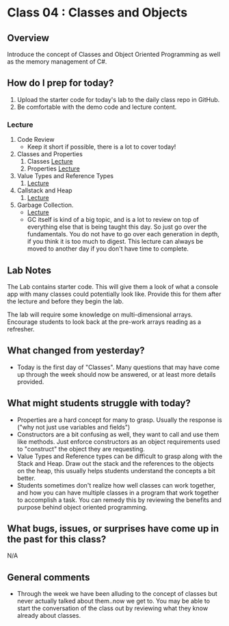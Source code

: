 # Class 04 : Classes and Objects

## Overview
Introduce the concept of Classes and Object Oriented Programming as well as the memory management of C#.

## How do I prep for today?
1. Upload the starter code for today's lab to the daily class repo in GitHub.
2. Be comfortable with the demo code and lecture content.

### Lecture
1. Code Review
   - Keep it short if possible, there is a lot to cover today!
1. Classes and Properties
	1. Classes [Lecture](./Resources/Classes.md)
	1. Properties [Lecture](./Resources/Properties.md)
1. Value Types and Reference Types 
	1. [Lecture](./Resources/ValRefTypes.md)
1. Callstack and Heap
	1. [Lecture](./Resources/StackHeap.md)
1. Garbage Collection. 
   - [Lecture](./Resources/GarbageCollection.md)
   - GC itself is kind of a big topic, and is
a lot to review on top of everything else that is being taught this day. So just go over the fundamentals.
You do not have to go over each generation in depth, if you think it is too much to digest. This lecture can always be moved to another 
day if you don't have time to complete. 

## Lab Notes
The Lab contains starter code. This will give them a look of what a console app with many classes could potentially look like.
Provide this for them after the lecture and before they begin the lab.

The lab will require some knowledge on multi-dimensional arrays. Encourage students to look back at the pre-work arrays reading as a refresher.

## What changed from yesterday? 
- Today is the first day of "Classes". Many questions that may have come up through the week should now be answered, or at least more details provided.

## What might students struggle with today? 
- Properties are a hard concept for many to grasp. Usually the response is 
("why not just use variables and fields") 
- Constructors are a bit confusing as well, they want to call and use them like methods. Just enforce constructors as an object requirements used to "construct" the 
object they are requesting. 
- Value Types and Reference types can be difficult to grasp along with the Stack and Heap. Draw out the stack and the references to the objects on the heap, this usually helps 
students understand the concepts a bit better.
- Students sometimes don't realize how well classes can work together, and how you can have multiple classes in a program that work together
to accomplish a task. You can remedy this by reviewing the benefits and purpose behind object oriented programming. 

## What bugs, issues, or surprises have come up in the past for this class?
N/A

## General comments
- Through the week we have been alluding to the concept of classes but never actually talked about them..now we get to. 
You may be able to start the conversation of the class out by reviewing what they know already about classes.
